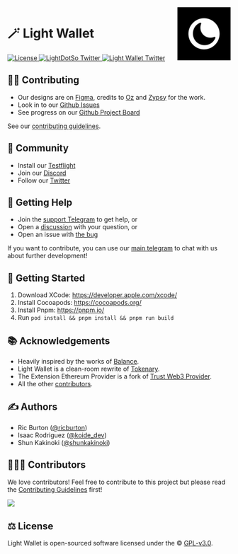 <img src="assets/logo.png" alt="Light Wallet logo" align="right" width="120" />

# 🪄 Light Wallet

<div align="left">
    <a href="https://github.com/LightDotSo/Wallet/blob/main/LICENSE">
        <img src="https://badgen.net/github/license/LightDotSo/Wallet" alt="License">
    </a>
    <a href="https://twitter.com/LightDotSo">
        <img src="https://img.shields.io/twitter/follow/LightDotSo?label=LightDotSo&style=flat&logo=twitter&color=1DA1F2" alt="LightDotSo Twitter">
    </a>
    <a href="https://twitter.com/Light_Wallet">
        <img src="https://img.shields.io/twitter/follow/Light_Wallet?label=Light_Wallet&style=flat&logo=twitter&color=1DA1F2" alt="Light Wallet Twitter">
    </a>
</div>

## 🏄‍♂️ Contributing

- Our designs are on [Figma](https://www.figma.com/file/Qqd4WKaub5BHLUHi0eqvD7), credits to [Oz](https://twitter.com/0xOzh) and [Zypsy](https://zypsy.com) for the work.
- Look in to our [Github Issues](https://github.com/LightDotSo/Wallet/issues)
- See progress on our [Github Project Board](https://github.com/orgs/LightDotSo/projects/1/views/1)

See our [contributing guidelines](./CONTRIBUTING.md).

## 🥰 Community

- Install our [Testflight](https://testflight.apple.com/join/4bbpvn9a)
- Join our [Discord](https://discord.com/invite/Vgfxg2Rcy8)
- Follow our [Twitter](http://twitter.com/Light_Wallet)

## 🙋 Getting Help

- Join the [support Telegram](https://t.me/Light_Wallet_Support) to get help, or
- Open a [discussion](https://github.com/LightDotSo/Wallet/discussions/new) with your question, or
- Open an issue with [the bug](https://github.com/LightDotSo/Wallet/issues/new)

If you want to contribute, you can use our [main telegram](https://t.me/Light_Wallet_General) to chat with us about further development!

## 🚀 Getting Started

1. Download XCode: https://developer.apple.com/xcode/
2. Install Cocoapods: https://cocoapods.org/
3. Install Pnpm: https://pnpm.io/
4. Run `pod install && pnpm install && pnpm run build`

## 📚 Acknowledgements

- Heavily inspired by the works of [Balance](https://github.com/balance-io).
- Light Wallet is a clean-room rewrite of [Tokenary](https://github.com/zeriontech/Tokenary).
- The Extension Ethereum Provider is a fork of [Trust Web3 Provider](https://github.com/trustwallet/trust-web3-provider).
- All the other [contributors](https://github.com/LightDotSo/Wallet/graphs/contributors).

## ✍️ Authors

- Ric Burton ([@ricburton](https://twitter.com/ricburton))
- Isaac Rodriguez ([@koide_dev](https://twitter.com/koide_dev))
- Shun Kakinoki ([@shunkakinoki](https://twitter.com/shunkakinoki))

## 👨‍👧‍👦 Contributors

We love contributors! Feel free to contribute to this project but please read the [Contributing Guidelines](CONTRIBUTING.md) first!

<a href="https://github.com/LightDotSo/Wallet/graphs/contributors">
  <img src="https://contrib.rocks/image?repo=LightDotSo/Wallet&max=300&columns=12&anon=0" />
</a>

## ⚖️ License

Light Wallet is open-sourced software licensed under the © [GPL-v3.0](LICENSE).
